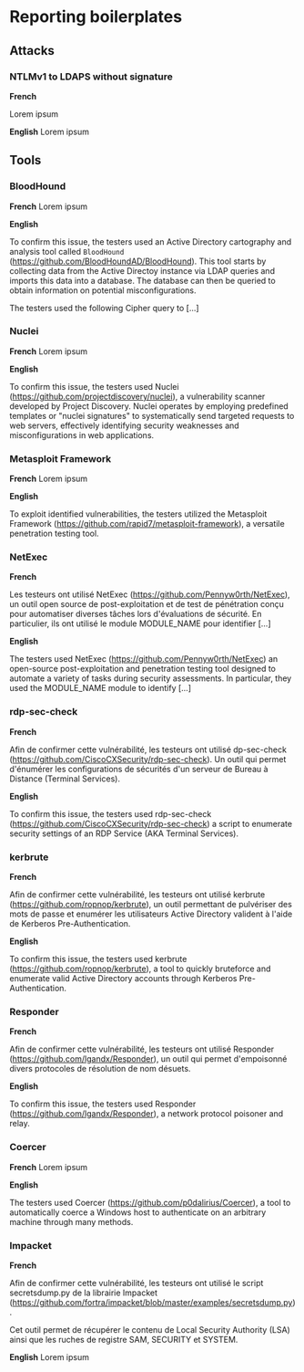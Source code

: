 # Reporting boilerplates

## Attacks

### NTLMv1 to LDAPS without signature

**French**

Lorem ipsum

**English**
Lorem ipsum

## Tools

### BloodHound

**French**
Lorem ipsum

**English**

To confirm this issue, the testers used an Active Directory cartography and analysis tool called `BloodHound` (https://github.com/BloodHoundAD/BloodHound). This tool starts by collecting data from the Active Directoy instance via LDAP queries and imports this data into a database. The database can then be queried to obtain information on potential misconfigurations.

The testers used the following Cipher query to [...]

### Nuclei

**French**
Lorem ipsum

**English**

To confirm this issue, the testers used Nuclei (https://github.com/projectdiscovery/nuclei), a vulnerability scanner developed by Project Discovery. Nuclei operates by employing predefined templates or "nuclei signatures" to systematically send targeted requests to web servers, effectively identifying security weaknesses and misconfigurations in web applications.

### Metasploit Framework

**French**
Lorem ipsum

**English**

To exploit identified vulnerabilities, the testers utilized the Metasploit Framework (https://github.com/rapid7/metasploit-framework), a versatile penetration testing tool. 

### NetExec

**French**

Les testeurs ont utilisé NetExec (https://github.com/Pennyw0rth/NetExec), un outil open source de post-exploitation et de test de pénétration  conçu pour automatiser diverses tâches lors d'évaluations de sécurité.  En particulier, ils ont utilisé le module MODULE_NAME pour identifier  [...]

**English**

The testers used NetExec (https://github.com/Pennyw0rth/NetExec) an open-source post-exploitation and penetration testing tool designed to automate a variety of tasks during security assessments. In particular, they used the MODULE_NAME module to identify [...]

### rdp-sec-check

**French**

Afin de confirmer cette vulnérabilité, les testeurs ont utilisé dp-sec-check (https://github.com/CiscoCXSecurity/rdp-sec-check). Un outil qui permet d'énumérer les configurations de sécurités d'un serveur de Bureau à Distance (Terminal Services).

**English**

To confirm this issue, the testers used rdp-sec-check (https://github.com/CiscoCXSecurity/rdp-sec-check) a script to enumerate security settings of an RDP Service (AKA Terminal Services).

### kerbrute

**French**

Afin de confirmer cette vulnérabilité, les testeurs ont utilisé kerbrute (https://github.com/ropnop/kerbrute), un outil permettant de pulvériser des mots de passe et enumérer les utilisateurs Active Directory valident à l'aide de Kerberos Pre-Authentication.

**English**

To confirm this issue, the testers used kerbrute  (https://github.com/ropnop/kerbrute), a tool to quickly bruteforce and  enumerate valid Active Directory accounts through Kerberos  Pre-Authentication.

### Responder

**French**

Afin de confirmer cette vulnérabilité, les testeurs ont utilisé Responder (https://github.com/lgandx/Responder), un outil qui permet d'empoisonné divers protocoles de résolution de nom désuets.

**English**

To confirm this issue, the testers used Responder (https://github.com/lgandx/Responder), a network protocol poisoner and relay.

### Coercer

**French**
Lorem ipsum

**English**

The testers used Coercer (https://github.com/p0dalirius/Coercer), a tool to automatically coerce a Windows host to authenticate on an arbitrary machine through many methods.

### Impacket

**French**

Afin de confirmer cette vulnérabilité, les testeurs ont utilisé le script secretsdump.py de la librairie Impacket (https://github.com/fortra/impacket/blob/master/examples/secretsdump.py).

Cet outil permet de récupérer le contenu de Local Security Authority (LSA) ainsi que les ruches de registre SAM, SECURITY et SYSTEM.

**English**
Lorem ipsum
